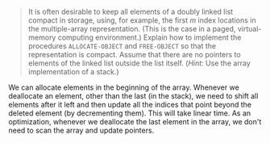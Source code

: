 > It is often desirable to keep all elements of a doubly linked list compact
> in storage, using, for example, the first $m$ index locations in the
> multiple-array representation. (This is the case in a paged, virtual-memory
> computing environment.) Explain how to implement the procedures
> `ALLOCATE-OBJECT` and `FREE-OBJECT` so that the representation is compact.
> Assume that there are no pointers to elements of the linked list outside the
> list itself. (<i>Hint:</i> Use the array implementation of a stack.)

We can allocate elements in the beginning of the array. Whenever we
deallocate an element, other than the last (in the stack), we need to shift
all elements after it left and then update all the indices that point beyond
the deleted element (by decrementing them). This will take linear time. As an
optimization, whenever we deallocate the last element in the array, we don't
need to scan the array and update pointers.
